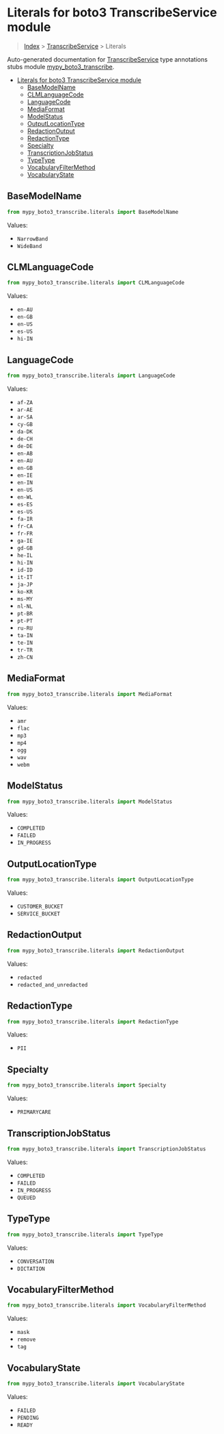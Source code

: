 # Literals for boto3 TranscribeService module

> [Index](../README.md) > [TranscribeService](./README.md) > Literals

Auto-generated documentation for [TranscribeService](https://boto3.amazonaws.com/v1/documentation/api/latest/reference/services/transcribe.html#TranscribeService)
type annotations stubs module [mypy_boto3_transcribe](https://pypi.org/project/mypy-boto3-transcribe/).

- [Literals for boto3 TranscribeService module](#literals-for-boto3-transcribeservice-module)
  - [BaseModelName](#basemodelname)
  - [CLMLanguageCode](#clmlanguagecode)
  - [LanguageCode](#languagecode)
  - [MediaFormat](#mediaformat)
  - [ModelStatus](#modelstatus)
  - [OutputLocationType](#outputlocationtype)
  - [RedactionOutput](#redactionoutput)
  - [RedactionType](#redactiontype)
  - [Specialty](#specialty)
  - [TranscriptionJobStatus](#transcriptionjobstatus)
  - [TypeType](#typetype)
  - [VocabularyFilterMethod](#vocabularyfiltermethod)
  - [VocabularyState](#vocabularystate)

## BaseModelName

```python
from mypy_boto3_transcribe.literals import BaseModelName
```

Values:

- `NarrowBand`
- `WideBand`

## CLMLanguageCode

```python
from mypy_boto3_transcribe.literals import CLMLanguageCode
```

Values:

- `en-AU`
- `en-GB`
- `en-US`
- `es-US`
- `hi-IN`

## LanguageCode

```python
from mypy_boto3_transcribe.literals import LanguageCode
```

Values:

- `af-ZA`
- `ar-AE`
- `ar-SA`
- `cy-GB`
- `da-DK`
- `de-CH`
- `de-DE`
- `en-AB`
- `en-AU`
- `en-GB`
- `en-IE`
- `en-IN`
- `en-US`
- `en-WL`
- `es-ES`
- `es-US`
- `fa-IR`
- `fr-CA`
- `fr-FR`
- `ga-IE`
- `gd-GB`
- `he-IL`
- `hi-IN`
- `id-ID`
- `it-IT`
- `ja-JP`
- `ko-KR`
- `ms-MY`
- `nl-NL`
- `pt-BR`
- `pt-PT`
- `ru-RU`
- `ta-IN`
- `te-IN`
- `tr-TR`
- `zh-CN`

## MediaFormat

```python
from mypy_boto3_transcribe.literals import MediaFormat
```

Values:

- `amr`
- `flac`
- `mp3`
- `mp4`
- `ogg`
- `wav`
- `webm`

## ModelStatus

```python
from mypy_boto3_transcribe.literals import ModelStatus
```

Values:

- `COMPLETED`
- `FAILED`
- `IN_PROGRESS`

## OutputLocationType

```python
from mypy_boto3_transcribe.literals import OutputLocationType
```

Values:

- `CUSTOMER_BUCKET`
- `SERVICE_BUCKET`

## RedactionOutput

```python
from mypy_boto3_transcribe.literals import RedactionOutput
```

Values:

- `redacted`
- `redacted_and_unredacted`

## RedactionType

```python
from mypy_boto3_transcribe.literals import RedactionType
```

Values:

- `PII`

## Specialty

```python
from mypy_boto3_transcribe.literals import Specialty
```

Values:

- `PRIMARYCARE`

## TranscriptionJobStatus

```python
from mypy_boto3_transcribe.literals import TranscriptionJobStatus
```

Values:

- `COMPLETED`
- `FAILED`
- `IN_PROGRESS`
- `QUEUED`

## TypeType

```python
from mypy_boto3_transcribe.literals import TypeType
```

Values:

- `CONVERSATION`
- `DICTATION`

## VocabularyFilterMethod

```python
from mypy_boto3_transcribe.literals import VocabularyFilterMethod
```

Values:

- `mask`
- `remove`
- `tag`

## VocabularyState

```python
from mypy_boto3_transcribe.literals import VocabularyState
```

Values:

- `FAILED`
- `PENDING`
- `READY`
